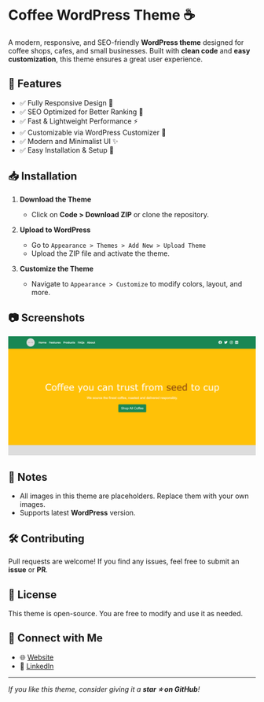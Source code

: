 # Coffee WordPress Theme ☕

A modern, responsive, and SEO-friendly **WordPress theme** designed for coffee shops, cafes, and small businesses. Built with **clean code** and **easy customization**, this theme ensures a great user experience.

## 🚀 Features
- ✅ Fully Responsive Design 📱
- ✅ SEO Optimized for Better Ranking 🚀
- ✅ Fast & Lightweight Performance ⚡
- ✅ Customizable via WordPress Customizer 🎨
- ✅ Modern and Minimalist UI ✨
- ✅ Easy Installation & Setup 🔧

## 📥 Installation
1. **Download the Theme**
   - Click on **Code > Download ZIP** or clone the repository.
   
2. **Upload to WordPress**
   - Go to `Appearance > Themes > Add New > Upload Theme`
   - Upload the ZIP file and activate the theme.

3. **Customize the Theme**
   - Navigate to `Appearance > Customize` to modify colors, layout, and more.

## 📷 Screenshots
![Coffee Theme Preview](screenshot.png)

## 📌 Notes
- All images in this theme are placeholders. Replace them with your own images.
- Supports latest **WordPress** version.

## 🛠️ Contributing
Pull requests are welcome! If you find any issues, feel free to submit an **issue** or **PR**.

## 📄 License
This theme is open-source. You are free to modify and use it as needed.

## 💬 Connect with Me
- 🌐 [Website](eyuptech.com)
- 🔗 [LinkedIn](https://www.linkedin.com/in/ey%C3%BCp-irfan-%C3%A7elik-0652712b8/)

---
_If you like this theme, consider giving it a **star ⭐ on GitHub**!_
